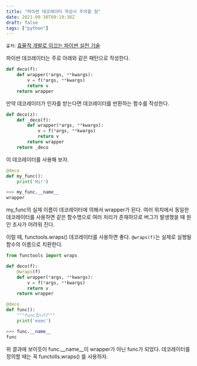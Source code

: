 ```yaml
---
title: "파이썬 데코레이터 작성시 주의할 점"
date: 2021-09-30T09:19:38Z
draft: false
tags: ["python"]
---
```


`출처`: [효율적 개발로 이끄는 파이썬 실천 기술](http://www.yes24.com/Product/Goods/99123748)

파이썬 데코레이터는 주로 아래와 같은 패턴으로 작성한다.

```python
def deco(f):
    def wrapper(*args, **kwargs):
        v = f(*args, **kwargs)
        return v
    return wrapper
```

만약 데코레이터가 인자를 받는다면 데코레이터를 반환하는 함수를 작성한다.

```python
def deco(z):
    def _deco(f):
        def wrapper(*args, **kwargs):
            v = f(*args, **kwargs)
            return v
        return wrapper
    return _deco
```

이 데코레이터를 사용해 보자.

```python
@deco
def my_func():
    print('Hi!')

>>> my_func.__name__
wrapper
```

my_func의 실제 이름이 데코레이터에 의해서 wrapper가 된다. 여러 위치에서 동일한 데코레이터를 사용하면 같은 함수명으로 여러 처리가 존재하므로 버그가 발생했을 때 원인 조사가 어려워 진다. 

이럴 때, functools.wraps() 데코레이터를 사용하면 좋다. `@wraps(f)`는 실제로 실행될 함수의 이름으로 치환한다.

```python
from functools import wraps

def deco(f):
    @wraps(f)
    def wrapper(*args, **kwargs):
        v = f(*args, **kwargs)
        return v
    return wrapper

@deco
def func():
    """func입니다"""
    print('exec')

>>> func.__name__
func
```

위 결과에 보이듯이 func.__name__이 wrapper가 아닌 func가 되었다. 데코레이터를 정의할 때는 꼭 functolls.wraps() 를 사용하자.